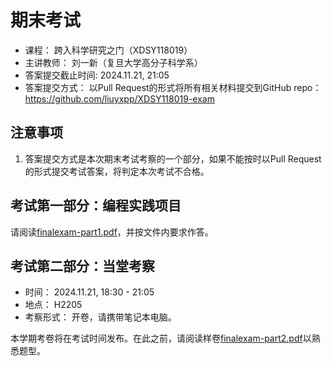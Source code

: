 # 期末考试
- 课程： 跨入科学研究之门（XDSY118019）
- 主讲教师： 刘一新（复旦大学高分子科学系）
- 答案提交截止时间: 2024.11.21, 21:05
- 答案提交方式： 以Pull Request的形式将所有相关材料提交到GitHub repo： https://github.com/liuyxpp/XDSY118019-exam

## 注意事项
1. 答案提交方式是本次期末考试考察的一个部分，如果不能按时以Pull Request的形式提交考试答案，将判定本次考试不合格。

## 考试第一部分：编程实践项目

请阅读[finalexam-part1.pdf](finalexam-part1.pdf)，并按文件内要求作答。

## 考试第二部分：当堂考察

- 时间： 2024.11.21, 18:30 - 21:05
- 地点： H2205
- 考察形式： 开卷，请携带笔记本电脑。

本学期考卷将在考试时间发布。在此之前，请阅读样卷[finalexam-part2.pdf](finalexam-part2.pdf)以熟悉题型。